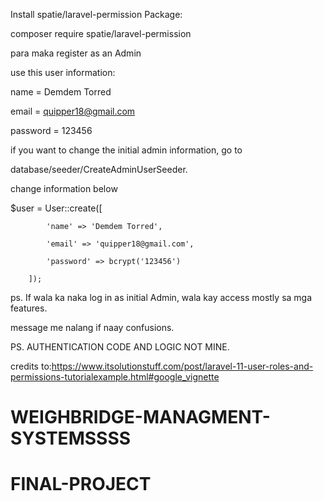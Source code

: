  Install spatie/laravel-permission Package:
 
composer require spatie/laravel-permission

 
para maka register as an Admin

use this user information: 

name = Demdem Torred

email = quipper18@gmail.com

password = 123456

if you want to change the initial admin information, go to 

database/seeder/CreateAdminUserSeeder.

change information below

$user = User::create([

            'name' => 'Demdem Torred', 
			
            'email' => 'quipper18@gmail.com',
			
            'password' => bcrypt('123456')
			
        ]);

ps. If wala ka naka log in as initial Admin, wala kay access mostly sa mga features.

message me nalang if naay confusions. 

PS. AUTHENTICATION CODE AND LOGIC NOT MINE.

credits to:https://www.itsolutionstuff.com/post/laravel-11-user-roles-and-permissions-tutorialexample.html#google_vignette



# WEIGHBRIDGE-MANAGMENT-SYSTEMSSSS
# FINAL-PROJECT
